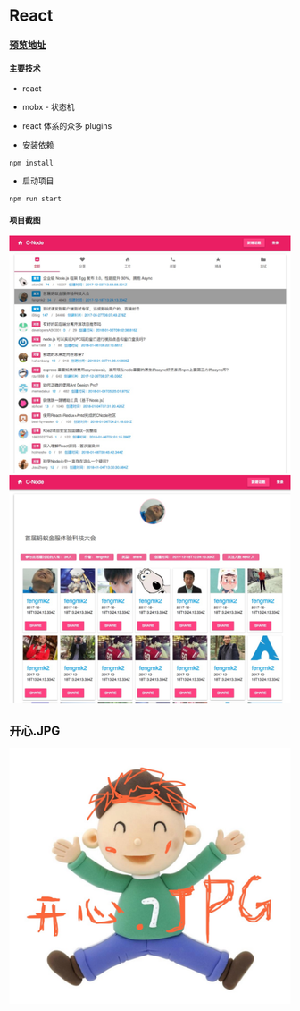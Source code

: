 # React

### [预览地址](https://tonyjiafan-react-app.netlify.com/list)

#### 主要技术

- react
- mobx - 状态机
- react 体系的众多 plugins


- 安装依赖

```
npm install
```

- 启动项目

```
npm run start
```



#### 项目截图

<img src="https://github.com/tonyjiafan/React-po/blob/master/img/38EB1A00-9F13-4650-B07C-6290EEF71295.png" />



<img src="https://github.com/tonyjiafan/React-po/blob/master/img/BF676EF6-BCA2-4596-B221-B0017825122F.png" />



##                                    开心.JPG

<img src="https://github.com/tonyjiafan/React-po/blob/master/img/timg.png" />
